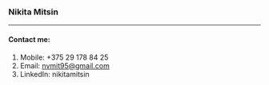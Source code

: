 ### Nikita Mitsin
***

#### Contact me:
1. Mobile: +375 29 178 84 25
2. Email: nvmit95@gmail.com
3. LinkedIn: nikitamitsin
